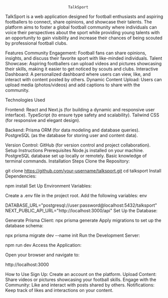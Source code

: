                                 TalkSport

TalkSport is a web application designed for football enthusiasts and aspiring footballers to connect, share opinions, and showcase their talents. The platform aims to foster a global football community where individuals can voice their perspectives about the sport while providing young talents with an opportunity to gain visibility and increase their chances of being scouted by professional football clubs.

Features
Community Engagement: Football fans can share opinions, insights, and discuss their favorite sport with like-minded individuals.
Talent Showcase: Aspiring footballers can upload videos and pictures showcasing their skills, making it easier to get noticed by scouts and clubs.
Interactive Dashboard: A personalized dashboard where users can view, like, and interact with content posted by others.
Dynamic Content Upload: Users can upload media (photos/videos) and add captions to share with the community.

Technologies Used

Frontend:
React and Next.js (for building a dynamic and responsive user interface).
TypeScript (to ensure type safety and scalability).
Tailwind CSS (for responsive and elegant design).

Backend:
Prisma ORM (for data modeling and database queries).
PostgreSQL (as the database for storing user and content data).

Version Control:
GitHub (for version control and project collaboration).
Setup Instructions
Prerequisites
Node.js installed on your machine.
PostgreSQL database set up locally or remotely.
Basic knowledge of terminal commands.
Installation Steps
Clone the Repository:



git clone https://github.com/your-username/talksport.git
cd talksport
Install Dependencies:



npm install
Set Up Environment Variables:

Create a .env file in the project root.
Add the following variables:
env

DATABASE_URL="postgresql://user:password@localhost:5432/talksport"
NEXT_PUBLIC_API_URL="http://localhost:3000/api"
Set Up the Database:

Generate Prisma Client:
npx prisma generate
Apply migrations to set up the database schema:

npx prisma migrate dev --name init
Run the Development Server:

npm run dev
Access the Application:

Open your browser and navigate to:

http://localhost:3000

How to Use
Sign Up:
Create an account on the platform.
Upload Content:
Share videos or pictures showcasing your football skills.
Engage with the Community:
Like and interact with posts shared by others.
Notifications:
Keep track of likes and interactions on your content.
